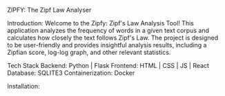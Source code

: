 ZIPFY: The Zipf Law Analyser

Introduction:
Welcome to the Zipfy: Zipf's Law Analysis Tool! This application analyzes the frequency of words in a given text corpus and calculates how closely the text follows Zipf's Law. The project is designed to be user-friendly and provides insightful analysis results, including a Zipfian score, log-log graph, and other relevant statistics.

Tech Stack
Backend: Python | Flask
Frontend: HTML | CSS | JS | React
Database: SQLITE3
Containerization: Docker

Installation:






